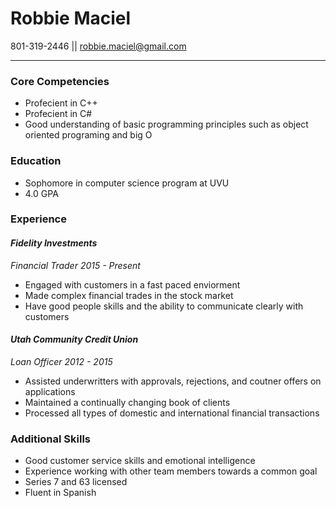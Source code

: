 # Robbie Maciel
801-319-2446 || [robbie.maciel@gmail.com](mailto://robbie.maciel@gmail.com)
***
### Core Competencies
* Profecient in C++
* Profecient in C#
* Good understanding of basic programming principles such as object oriented programing and big O

### Education
* Sophomore in computer science program at UVU
* 4.0 GPA

### Experience

#### *Fidelity Investments*

*Financial Trader 2015 - Present*

* Engaged with customers in a fast paced enviorment
* Made complex financial trades in the stock market
* Have good people skills and the ability to communicate clearly with customers

#### *Utah Community Credit Union*

*Loan Officer 2012 - 2015*

* Assisted underwritters with approvals, rejections, and coutner offers on applications
* Maintained a continually changing book of clients
* Processed all types of domestic and international financial transactions

### Additional Skills
* Good customer service skills and emotional intelligence
* Experience working with other team members towards a common goal
* Series 7 and 63 licensed
* Fluent in Spanish
